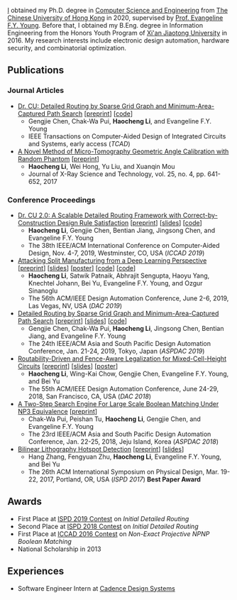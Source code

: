 [I](/assets/docs/cv.pdf) obtained my Ph.D. degree in [Computer Science and Engineering](https://www.cse.cuhk.edu.hk) from
[The Chinese University of Hong Kong](http://www.cuhk.edu.hk) in 2020,
supervised by [Prof. Evangeline F.Y. Young](http://www.cse.cuhk.edu.hk/~fyyoung/).
Before that,
I obtained my B.Eng. degree in Information Engineering from the Honors Youth Program of
[Xi'an Jiaotong University](http://www.xjtu.edu.cn/) in 2016.
My research interests include electronic design automation, hardware security, and combinatorial optimization.

## Publications
### Journal Articles
* [Dr. CU: Detailed Routing by Sparse Grid Graph and Minimum-Area-Captured Path Search](https://doi.org/10.1109/TCAD.2019.2927542)
  [[preprint](https://chengengjie.github.io/papers/J3-TCAD20-DrCU.pdf)]
  [[code](https://github.com/cuhk-eda/dr-cu)]
  * Gengjie Chen, Chak-Wa Pui, **Haocheng Li**, and Evangeline F.Y. Young
  * IEEE Transactions on Computer-Aided Design of Integrated Circuits and Systems, early access (*TCAD*)
* [A Novel Method of Micro-Tomography Geometric Angle Calibration with Random Phantom](https://content.iospress.com/articles/journal-of-x-ray-science-and-technology/xst16178)
  [[preprint](/assets/docs/j1-xst17-cbct.pdf)]
  * **Haocheng Li**, Wei Hong, Yu Liu, and Xuanqin Mou
  * Journal of X-Ray Science and Technology, vol. 25, no. 4, pp. 641-652, 2017

### Conference Proceedings
* [Dr. CU 2.0: A Scalable Detailed Routing Framework with Correct-by-Construction Design Rule Satisfaction](https://doi.org/10.1109/ICCAD45719.2019.8942074)
  [[preprint](/assets/docs/c6-iccad19-drcu2.pdf)]
  [[slides](/assets/docs/c6-iccad19-drcu2-slides.pdf)]
  [[code](https://github.com/cuhk-eda/dr-cu)]
  * **Haocheng Li**, Gengjie Chen, Bentian Jiang, Jingsong Chen, and Evangeline F.Y. Young
  * The 38th IEEE/ACM International Conference on Computer-Aided Design, Nov. 4-7, 2019, Westminster, CO, USA (*ICCAD 2019*)
* [Attacking Split Manufacturing from a Deep Learning Perspective](https://doi.org/10.1145/3316781.3317780)
  [[preprint](/assets/docs/c5-dac19-attackspm.pdf)]
  [[slides](/assets/docs/c5-dac19-attackspm-slides.pdf)]
  [[poster](/assets/docs/c5-dac19-attackspm-poster.pdf)]
  [[code](https://github.com/cuhk-eda/split-extract)]
  [[code](https://github.com/cuhk-eda/split-attack)]
  * **Haocheng Li**, Satwik Patnaik, Abhrajit Sengupta, Haoyu Yang, Knechtel Johann, Bei Yu, Evangeline F.Y. Young,
    and Ozgur Sinanoglu 
  * The 56th ACM/IEEE Design Automation Conference, June 2-6, 2019, Las Vegas, NV, USA (*DAC 2019*)
* [Detailed Routing by Sparse Grid Graph and Minimum-Area-Captured Path Search](https://doi.org/10.1145/3287624.3287678)
  [[preprint](/assets/docs/c4-aspdac19-drcu.pdf)]
  [[slides](/assets/docs/c4-aspdac19-drcu-slides.pdf)]
  [[code](https://github.com/cuhk-eda/dr-cu)]
  * Gengjie Chen, Chak-Wa Pui, **Haocheng Li**, Jingsong Chen, Bentian Jiang, and Evangeline F.Y. Young
  * The 24th IEEE/ACM Asia and South Pacific Design Automation Conference, Jan. 21-24, 2019, Tokyo, Japan (*ASPDAC 2019*)
* [Routability-Driven and Fence-Aware Legalization for Mixed-Cell-Height Circuits](https://doi.org/10.1145/3195970.3196107)
  [[preprint](/assets/docs/c3-dac18-ripplelg.pdf)]
  [[slides](/assets/docs/c3-dac18-ripplelg-slides.pdf)]
  [[poster](/assets/docs/c3-dac18-ripplelg-poster.pdf)]
  * **Haocheng Li**, Wing-Kai Chow, Gengjie Chen, Evangeline F.Y. Young, and Bei Yu
  * The 55th ACM/IEEE Design Automation Conference, June 24-29, 2018, San Francisco, CA, USA (*DAC 2018*)
* [A Two-Step Search Engine For Large Scale Boolean Matching Under NP3 Equivalence](https://doi.org/10.1109/ASPDAC.2018.8297387)
  [[preprint](/assets/docs/c2-aspdac18-np3.pdf)]
  * Chak-Wa Pui, Peishan Tu, **Haocheng Li**, Gengjie Chen, and Evangeline F.Y. Young
  * The 23rd IEEE/ACM Asia and South Pacific Design Automation Conference, Jan. 22-25, 2018, Jeju Island, Korea
    (*ASPDAC 2018*)
* [Bilinear Lithography Hotspot Detection](http://dx.doi.org/10.1145/3036669.3036673)
  [[preprint](/assets/docs/c1-ispd17-hsd.pdf)]
  [[slides](/assets/docs/c1-ispd17-hsd-slides.pdf)]
  * Hang Zhang, Fengyuan Zhu, **Haocheng Li**, Evangeline F.Y. Young, and Bei Yu
  * The 26th ACM International Symposium on Physical Design, Mar. 19-22, 2017, Portland, OR, USA (*ISPD 2017*)
    **Best Paper Award**

## Awards
* First Place at [ISPD 2019 Contest](http://www.ispd.cc/contests/19) on *Initial Detailed Routing*
* Second Place at [ISPD 2018 Contest](http://www.ispd.cc/contests/18) on *Initial Detailed Routing*
* First Place at [ICCAD 2016 Contest](http://cad-contest-2016.el.cycu.edu.tw/CAD-contest-at-ICCAD2016) on *Non-Exact Projective NPNP Boolean Matching*
* National Scholarship in 2013

## Experiences
* Software Engineer Intern at [Cadence Design Systems](https://www.cadence.com)
